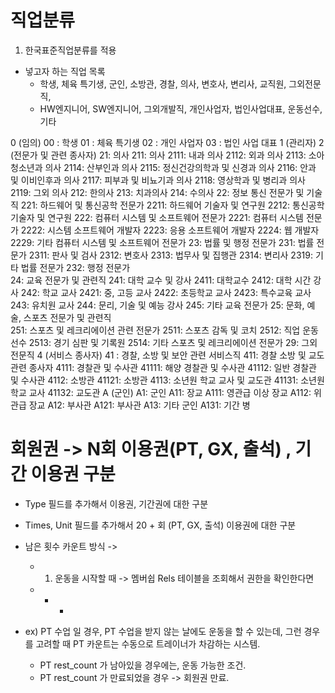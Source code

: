 
# 직업분류

1. 한국표준직업분류를 적용

- 넣고자 하는 직업 목록
	- 학생, 체육 특기생, 군인, 소방관, 경찰, 의사, 변호사, 변리사, 교직원, 그외전문직,
	- HW엔지니어, SW엔지니어, 그외개발직, 개인사업자, 법인사업대표, 운동선수, 기타

0 (임의)
  00 : 학생
  01 : 체육 특기생
  02 : 개인 사업자
  03 : 법인 사업 대표
1 (관리자)
2 (전문가 및 관련 종사자)
  21: 의사
    211: 의사
      2111: 내과 의사
      2112: 외과 의사
      2113: 소아청소년과 의사
      2114: 산부인과 의사
      2115: 정신건강의학과 및 신경과 의사
      2116: 안과 및 이비인후과 의사
      2117: 피부과 및 비뇨기과 의사
      2118: 영상학과 및 병리과 의사
      2119: 그외 의사
    212: 한의사
    213: 치과의사
    214: 수의사
  22: 정보 통신 전문가 및 기술직
    221: 하드웨어 및 통신공학 전문가
      2211: 하드웨어 기술자 및 연구원
      2212: 통신공학 기술자 및 연구원
    222: 컴퓨터 시스템 및 소프트웨어 전문가
      2221: 컴퓨터 시스템 전문가
      2222: 시스템 소프트웨어 개발자
      2223: 응용 소프트웨어 개발자
      2224: 웹 개발자
      2229: 기타 컴퓨터 시스템 및 소프트웨어 전문가
  23: 법률 및 행정 전문가
    231: 법률 전문가
      2311: 판사 및 검사
      2312: 변호사
      2313: 법무사 및 집행관
      2314: 변리사
      2319: 기타 법률 전문가
    232: 행정 전문가  
  24: 교육 전문가 및 관련직
    241: 대학 교수 및 강사
      2411: 대학교수
      2412: 대학 시간 강사
    242: 학교 교사
      2421: 중, 고등 교사
      2422: 초등학교 교사
      2423: 특수교육 교사
    243: 유치원 교사
    244: 문리, 기술 및 예능 강사
    245: 기타 교육 전문가
  25: 문화, 예술, 스포츠 전문가 및 관련직  
    251: 스포츠 및 레크리에이션 관련 전문가
      2511: 스포츠 감독 및 코치
      2512: 직업 운동선수
      2513: 경기 심판 및 기록원
      2514: 기타 스포츠 및 레크리에이션 전문가
  29: 그외 전문직
4 (서비스 종사자)
  41 : 경찰, 소방 및 보안 관련 서비스직
    411: 경찰 소방 및 교도 관련 종사자
      4111: 경찰관 및 수사관
        41111: 해양 경찰관 및 수사관
        41112: 일반 경찰관 및 수사관
      4112: 소방관
	41121: 소방관
      4113: 소년원 학교 교사 및 교도관
	41131: 소년원 학교 교사
	41132: 교도관
A (군인)
  A1: 군인
    A11: 장교
	A111: 영관급 이상 장교
	A112: 위관급 장교
    A12: 부사관
	A121: 부사관
    A13: 기타 군인
	A131: 기간 병


# 회원권 -> N회 이용권(PT, GX, 출석) , 기간 이용권 구분 

- Type 필드를 추가해서 이용권, 기간권에 대한 구분
- Times, Unit 필드를 추가해서 20 + 회 (PT, GX, 출석) 이용권에 대한 구분

- 남은 횟수 카운트 방식 -> 
	- 1. 운동을 시작할 때 -> 멤버쉽 Rels 테이블을 조회해서 권한을 확인한다면
	- 
		- - 
- ex) PT 수업 일 경우, PT 수업을 받지 않는 날에도 운동을 할 수 있는데, 그런 경우를 고려할 때 PT 카운트는 수동으로 트레이너가 차감하는 시스템. 
	- PT rest_count 가 남아있을 경우에는, 운동 가능한 조건. 
	- PT rest_count 가 만료되었을 경우 -> 회원권 만료.

